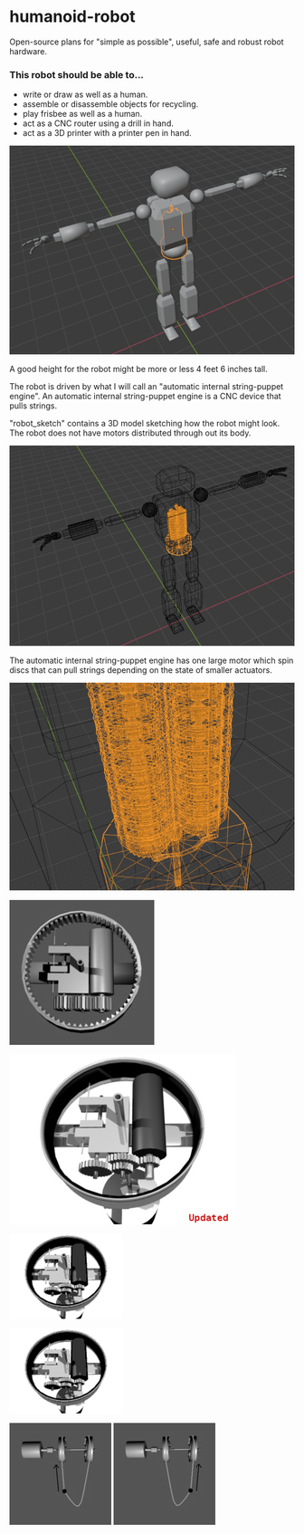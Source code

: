 # humanoid-robot

Open-source plans for "simple as possible", useful, safe and robust robot hardware.  

### This robot should be able to... 
* write or draw as well as a human.
* assemble or disassemble objects for recycling.
* play frisbee as well as a human.
* act as a CNC router using a drill in hand.
* act as a 3D printer with a printer pen in hand.

![Humanoid Robot](imgs/robot.png)

A good height for the robot might be more or less 4 feet 6 inches tall.

The robot is driven by what I will call an "automatic internal string-puppet engine". An automatic internal string-puppet engine is a CNC device that pulls strings.

"robot_sketch" contains a 3D model sketching how the robot might look. The robot does not have motors distributed through out its body.

![Humanoid Robot](imgs/robot_wire.png)

The automatic internal string-puppet engine has one large motor which spin discs that can pull strings depending on the state of smaller actuators.

![AISPE](imgs/robot_AISPE.png)

![Pin Pulley](imgs/oldPinPulley.jpg)

![Pin Pulley](imgs/pinPulley.jpg)

![Pin Pulley](imgs/pinPulley.gif)

![Pin Pulley](imgs/pinPulley2.gif)

![Motor with Pulleys](imgs/pulleyL.jpg) ![Motor with Pulleys](imgs/pulleyR.jpg)
